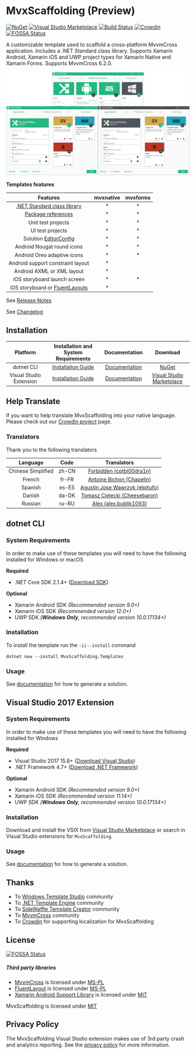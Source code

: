 # MvxScaffolding (Preview)

[![NuGet](https://img.shields.io/nuget/v/MvxScaffolding.Templates.svg)](https://www.nuget.org/packages/MvxScaffolding.Templates/)
[![Visual Studio Marketplace](https://img.shields.io/vscode-marketplace/v/Plac3Hold3r.MvxScaffolding.svg)](https://marketplace.visualstudio.com/items?itemName=Plac3Hold3r.MvxScaffolding)
[![Build Status](https://plac3hold3r.visualstudio.com/MvxScaffolding/_apis/build/status/MvxScaffolding%20CI)](https://plac3hold3r.visualstudio.com/MvxScaffolding/_build/latest?definitionId=4)
[![Crowdin](https://d322cqt584bo4o.cloudfront.net/mvxscaffolding/localized.svg)](https://crowdin.com/project/mvxscaffolding)
[![FOSSA Status](https://app.fossa.io/api/projects/git%2Bgithub.com%2FPlac3hold3r%2FMvxScaffolding.svg?type=shield)](https://app.fossa.io/projects/git%2Bgithub.com%2FPlac3hold3r%2FMvxScaffolding?ref=badge_shield)

A customizable template used to scaffold a cross-platform MvvmCross application. Includes a .NET Standard class library. Supports Xamarin Android, Xamarin iOS and UWP project types for Xamarin Native and Xamarin Forms. Supports MvvmCross 6.2.0.

![MvxScaffolding screenshot](docs/resources/vs_template_banner.png)

__Templates features__

 Features    | mvxnative            |  mvxforms
:-------------------------:|:-------------------------:|:-------------------------:
[.NET Standard class library](https://docs.microsoft.com/en-us/dotnet/standard/net-standard) |* |*
[Package references](https://docs.microsoft.com/en-us/nuget/consume-packages/package-references-in-project-files) |* |*
Unit test projects |* |*
UI test projects |* |*
Solution [EditorConfig](https://docs.microsoft.com/en-us/visualstudio/ide/create-portable-custom-editor-options) |* |*
Android Nougat round icons |* |*
Android Oreo adaptive icons |* |*
Android support constraint layout |* |
Android AXML or XML layout |* |
iOS storyboard launch screen |* | *
iOS storyboard or [FluentLayouts](https://github.com/FluentLayout/Cirrious.FluentLayout) |* |

See [Release Notes](docs/release_notes.md)

See [Changelog](/CHANGELOG.md)

## Installation

 Platform  |  Installation and System Requirements | Documentation           | Download           |
:-------------------------:|:-------------------------:|:-------------------------:|:-------------------------:
dotnet CLI | [Installation Guide](#dotnet-cli) | [Documentation](docs/template_dotnet_cli.md) | [NuGet](https://www.nuget.org/packages/MvxScaffolding.Templates/)
Visual Studio Extension | [Installation Guide](#visual-studio-extension) | [Documentation](docs/template_vs.md) | [Visual Studio Marketplace](https://marketplace.visualstudio.com/items?itemName=Plac3Hold3r.MvxScaffolding)

## Help Translate

If you want to help translate MvxScaffolding into your native language. Please check out our [Crowdin project](https://crowdin.com/project/mvxscaffolding) page.

### Translators

Thank you to the following translators

Language | Code | Translators |
:-------------------------:|:-------------------------:|:-------------------------:
Chinese Simplified | zh-CN | [Forbidden (cptbl00dra1n)](https://crowdin.com/profile/cptbl00dra1n)
French | fr-FR | [Antoine Bichon (Chapelin)](https://crowdin.com/profile/Chapelin)
Spanish | es-ES | [Agustin Jose Wawrzyk (elpitufo)](https://crowdin.com/profile/elpitufo)
Danish | da-DK | [Tomasz Cielecki (Cheesebaron)](https://crowdin.com/profile/Cheesebaron)
Russian | ru-RU | [Alex (alex.bublik1093)](https://crowdin.com/profile/alex.bublik1093)

## dotnet CLI

### System Requirements

In order to make use of these templates you will need to have the following installed for Windows or macOS

__Required__

 * .NET Core SDK 2.1.4+ ([Download SDK](https://www.microsoft.com/net/download))

 __Optional__ 

 * Xamarin Android SDK _(Recommended version 9.0+)_
 * Xamarin iOS SDK _(Recommended version 12.0+)_
 * UWP SDK _(__Windows Only__, recommended  version 10.0.17134+)_

### Installation

To install the template run the `-i|--install` command

```text
dotnet new --install MvxScaffolding.Templates
```

### Usage

See [documentation](docs/template_dotnet_cli.md) for how to generate a solution.

## Visual Studio 2017 Extension

### System Requirements

In order to make use of these templates you will need to have the following installed for Windows

__Required__

 * Visual Studio 2017 15.8+ ([Download Visual Studio](https://www.visualstudio.com/downloads/))
 * .NET Framework 4.7+ ([Download .NET Framework](https://www.microsoft.com/net/download/windows))

 __Optional__ 

 * Xamarin Android SDK _(Recommended version 9.0+)_
 * Xamarin iOS SDK _(Recommended version 11.14+)_
 * UWP SDK _(__Windows Only__, recommended version 10.0.17134+)_

### Installation

Download and install the VSIX from [Visual Studio Marketplace](https://marketplace.visualstudio.com/items?itemName=Plac3Hold3r.MvxScaffolding) or search in Visual Studio extensions for `MvxScaffolding`.

### Usage

See [documentation](docs/template_vs.md) for how to generate a solution.

## Thanks

- To [Windows Template Studio](https://github.com/Microsoft/WindowsTemplateStudio) community
- To [.NET Template Engine](https://github.com/dotnet/templating) community
- To [SideWaffle Template Creator](https://github.com/ligershark/sidewafflev2) community
- To [MvvmCross](https://github.com/MvvmCross/MvvmCross) community
- To [Crowdin](https://crowdin.com) for supporting localization for MvxScaffolding

## License


[![FOSSA Status](https://app.fossa.io/api/projects/git%2Bgithub.com%2FPlac3hold3r%2FMvxScaffolding.svg?type=large)](https://app.fossa.io/projects/git%2Bgithub.com%2FPlac3hold3r%2FMvxScaffolding?ref=badge_large)

##### Third party libraries
- [MvvmCross](https://github.com/MvvmCross/MvvmCross) is licensed under [MS-PL](https://github.com/MvvmCross/MvvmCross/blob/master/LICENSE)
- [FluentLayout](https://github.com/FluentLayout/Cirrious.FluentLayout) is licensed under [MS-PL](https://github.com/FluentLayout/Cirrious.FluentLayout/blob/master/LICENSE)
- [Xamarin Android Support Library](https://github.com/xamarin/AndroidSupportComponents/) is licensed under [MIT](https://github.com/xamarin/AndroidSupportComponents/blob/master/LICENSE.md)

MvxScaffolding is licensed under [MIT](https://github.com/Plac3hold3r/MvxScaffolding/blob/master/LICENSE)

## Privacy Policy

The MvxScaffolding Visual Studio extension makes use of 3rd party crash and analytics reporting. See the [privacy policy](docs/privacy_policy.md) for more information.
